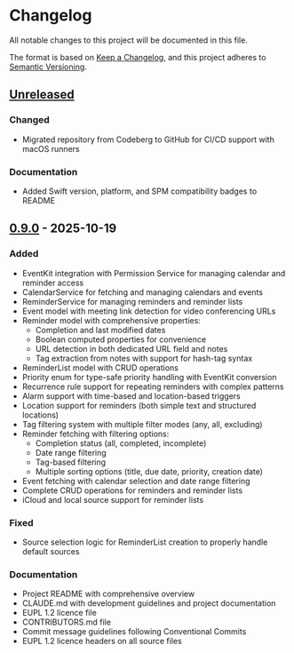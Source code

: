 # Changelog

All notable changes to this project will be documented in this file.

The format is based on [Keep a Changelog](https://keepachangelog.com/en/1.1.0/),
and this project adheres to [Semantic Versioning](https://semver.org/spec/v2.0.0.html).

## [Unreleased]

### Changed
- Migrated repository from Codeberg to GitHub for CI/CD support with macOS runners

### Documentation
- Added Swift version, platform, and SPM compatibility badges to README

## [0.9.0] - 2025-10-19

### Added

- EventKit integration with Permission Service for managing calendar and reminder access
- CalendarService for fetching and managing calendars and events
- ReminderService for managing reminders and reminder lists
- Event model with meeting link detection for video conferencing URLs
- Reminder model with comprehensive properties:
  - Completion and last modified dates
  - Boolean computed properties for convenience
  - URL detection in both dedicated URL field and notes
  - Tag extraction from notes with support for hash-tag syntax
- ReminderList model with CRUD operations
- Priority enum for type-safe priority handling with EventKit conversion
- Recurrence rule support for repeating reminders with complex patterns
- Alarm support with time-based and location-based triggers
- Location support for reminders (both simple text and structured locations)
- Tag filtering system with multiple filter modes (any, all, excluding)
- Reminder fetching with filtering options:
  - Completion status (all, completed, incomplete)
  - Date range filtering
  - Tag-based filtering
  - Multiple sorting options (title, due date, priority, creation date)
- Event fetching with calendar selection and date range filtering
- Complete CRUD operations for reminders and reminder lists
- iCloud and local source support for reminder lists

### Fixed

- Source selection logic for ReminderList creation to properly handle default sources

### Documentation

- Project README with comprehensive overview
- CLAUDE.md with development guidelines and project documentation
- EUPL 1.2 licence file
- CONTRIBUTORS.md file
- Commit message guidelines following Conventional Commits
- EUPL 1.2 licence headers on all source files

[unreleased]: https://github.com/oliverandrich/KinjoCore/compare/v0.9.0...HEAD
[0.9.0]: https://github.com/oliverandrich/KinjoCore/releases/tag/v0.9.0
